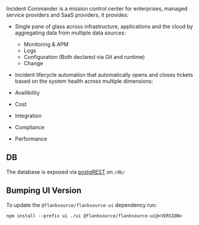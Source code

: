 Incident Commander is a mission control center for enterprises, managed service providers and SaaS providers, it provides:

* Single pane of glass across infrastructure, applications and the cloud by aggregating data from multiple data sources:
  * Monitoring & APM 
  * Logs
  * Configuration (Both declared via Git and runtime)
  * Change
  
 * Incident lifecycle automation that automatically opens and closes tickets based on the system health across multiple dimensions:
  * Availibility
  * Cost
  * Integration
  * Compliance
  * Performance 

## DB

The database is exposed via [postgREST](https://postgrest.org/en/stable/) on `/db/`

## Bumping UI Version

To update the `@flanksource/flanksource-ui` dependency run:

```shell
npm install --prefix ui ./ui @flanksource/flanksource-ui@<VERSION>
```
